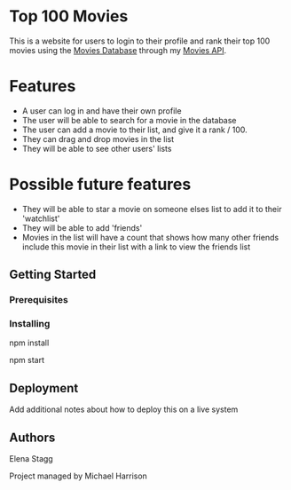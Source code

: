 # Top 100 Movies

This is a website for users to login to their profile and rank their top 100 movies using the [Movies Database](https://www.themoviedb.org/) through my [Movies API](https://github.com/elenastagg/movies-api).

# Features

- A user can log in and have their own profile
- The user will be able to search for a movie in the database
- The user can add a movie to their list, and give it a rank / 100.
- They can drag and drop movies in the list
- They will be able to see other users' lists

# Possible future features

- They will be able to star a movie on someone elses list to add it to their 'watchlist'
- They will be able to add 'friends'
- Movies in the list will have a count that shows how many other friends include this movie in their list with a link to view the friends list

## Getting Started

### Prerequisites

### Installing

npm install

npm start

## Deployment

Add additional notes about how to deploy this on a live system

## Authors

Elena Stagg

Project managed by Michael Harrison

